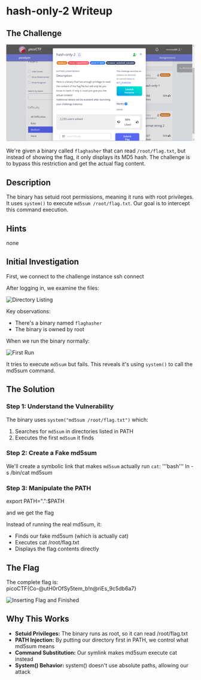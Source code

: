# hash-only-2 Writeup

## The Challenge
![Challenge Description](img/main.png)

We're given a binary called `flaghasher` that can read `/root/flag.txt`, but instead of showing the flag, it only displays its MD5 hash. The challenge is to bypass this restriction and get the actual flag content.

## Description
The binary has setuid root permissions, meaning it runs with root privileges. It uses `system()` to execute `md5sum /root/flag.txt`. Our goal is to intercept this command execution.

## Hints
none

## Initial Investigation
First, we connect to the challenge instance ssh connect

After logging in, we examine the files:

![Directory Listing](images/code1.png)

Key observations:
- There's a binary named `flaghasher` 
- The binary is owned by root

When we run the binary normally:

![First Run](images/code2.png)

It tries to execute `md5sum` but fails. This reveals it's using `system()` to call the md5sum command.

## The Solution
### Step 1: Understand the Vulnerability
The binary uses `system("md5sum /root/flag.txt")` which:
1. Searches for `md5sum` in directories listed in PATH
2. Executes the first `md5sum` it finds

### Step 2: Create a Fake md5sum
We'll create a symbolic link that makes `md5sum` actually run `cat`:
'''bash'''
ln -s /bin/cat md5sum

### Step 3: Manipulate the PATH

export PATH=".":$PATH

and we get the flag

Instead of running the real md5sum, it:

- Finds our fake md5sum (which is actually cat)
- Executes cat /root/flag.txt
- Displays the flag contents directly

## The Flag

The complete flag is:  
picoCTF{Co-@utH0rOfSy5tem_b!n@riEs_9c5db6a7}

![Inserting Flag and Finished](images/main.png)

## Why This Works

- **Setuid Privileges:** The binary runs as root, so it can read /root/flag.txt
- **PATH Injection:** By putting our directory first in PATH, we control what md5sum means
- **Command Substitution:** Our symlink makes md5sum execute cat instead
- **System() Behavior:** system() doesn't use absolute paths, allowing our attack


